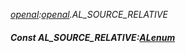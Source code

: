 _[openal](../../modules/openal/openal-module.md):[openal](../../modules/openal/openal-module.md).AL\_SOURCE\_RELATIVE_
##### Const AL\_SOURCE\_RELATIVE:[ALenum](../../modules/openal/openal-alenum.md)
